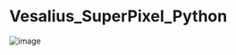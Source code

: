 # Vesalius_SuperPixel_Python

![image](https://github.com/user-attachments/assets/729e4f0d-a73c-4e19-b4a9-187cbf5e99c8)
